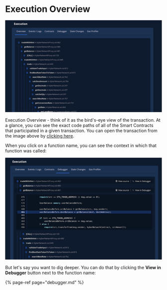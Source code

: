 # Execution Overview

![](../../../.gitbook/assets/image%20%2850%29.png)

Execution Overview - think of it as the bird's-eye view of the transaction. At a glance, you can see the exact code paths of all of the Smart Contracts that participated in a given transaction. You can open the transaction from the image above by [clicking here](https://dashboard.tenderly.co/tx/main/0x97c37f37988c010a37a8c550b03af37c04bffa2ba6be7d1135f0a26c0e00f532?utm_source=blog&utm_medium=post&utm_campaign=10_ways&utm_content=execution_overview).

When you click on a function name, you can see the context in which that function was called:

![](../../../.gitbook/assets/image%20%2827%29.png)

But let's say you want to dig deeper. You can do that by clicking the **View in Debugger** button next to the function name:

{% page-ref page="debugger.md" %}



